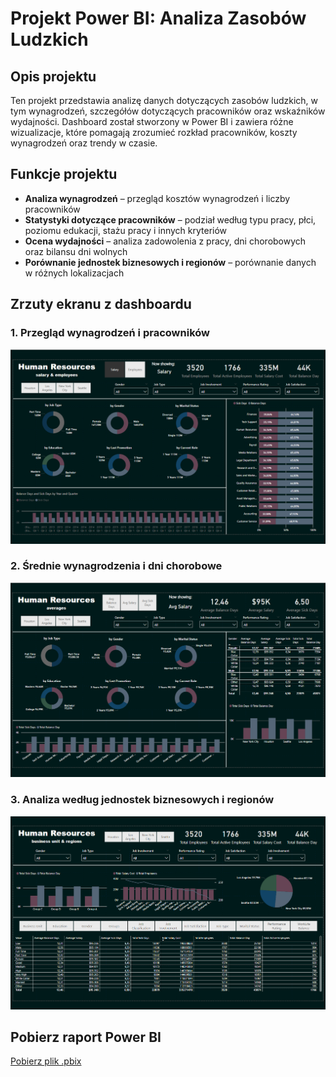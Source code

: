 # Projekt Power BI: Analiza Zasobów Ludzkich

## Opis projektu

Ten projekt przedstawia analizę danych dotyczących zasobów ludzkich, w tym wynagrodzeń, szczegółów dotyczących pracowników oraz wskaźników wydajności. Dashboard został stworzony w Power BI i zawiera różne wizualizacje, które pomagają zrozumieć rozkład pracowników, koszty wynagrodzeń oraz trendy w czasie.

## Funkcje projektu

- **Analiza wynagrodzeń** – przegląd kosztów wynagrodzeń i liczby pracowników
- **Statystyki dotyczące pracowników** – podział według typu pracy, płci, poziomu edukacji, stażu pracy i innych kryteriów
- **Ocena wydajności** – analiza zadowolenia z pracy, dni chorobowych oraz bilansu dni wolnych
- **Porównanie jednostek biznesowych i regionów** – porównanie danych w różnych lokalizacjach

## Zrzuty ekranu z dashboardu

### 1. Przegląd wynagrodzeń i pracowników

![PowerBIHRDashboard](./HR1.png)

### 2. Średnie wynagrodzenia i dni chorobowe

![PowerBIHRDashboard](./HR2.png)

### 3. Analiza według jednostek biznesowych i regionów

![PowerBIHRDashboard](./HR3.png)


## Pobierz raport Power BI

[Pobierz plik .pbix](./Human_Resources.pbix)
